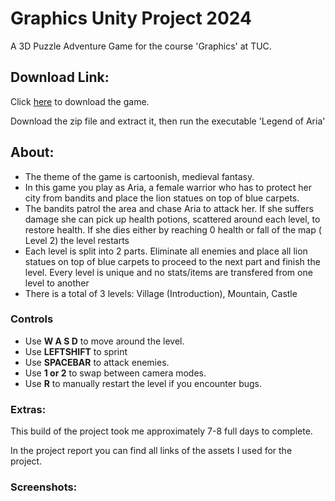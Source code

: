 # Graphics Unity Project 2024
A 3D Puzzle Adventure Game for the course 'Graphics' at TUC.



## Download Link:
Click [here](https://drive.google.com/file/d/1guVdqSYUi3NnuwiCMWxWuR47gPu7qur0/view?usp=drive_link) to download the game.

Download the zip file and extract it, then run the executable 'Legend of Aria'


## About:
- The theme of the game is cartoonish, medieval fantasy.
- In this game you play as Aria, a female warrior who has to protect her city from bandits and place the lion statues on top of blue carpets. 
- The bandits patrol the area and chase Aria to attack her. If she suffers damage she can pick up health potions, scattered around each level, to restore health. If she dies either by reaching 0 health or fall of the map ( Level 2) the level restarts
- Each level is split into 2 parts. Eliminate all enemies and place all lion statues on top of blue carpets to proceed to the next part and finish the level. Every level is unique and no stats/items are transfered from one level to another
- There is a total of 3 levels: Village (Introduction), Mountain, Castle

### Controls
- Use **W A S D** to move around the level.
- Use **LEFTSHIFT** to sprint
- Use **SPACEBAR** to attack enemies.
- Use **1 or 2** to swap between camera modes.
- Use **R** to manually restart the level if you encounter bugs.

### Extras:
This build of the project took me approximately 7-8 full days to complete.

In the project report you can find all links of the assets I used for the project.

### Screenshots:



